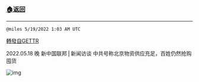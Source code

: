 ###  [:house:返回](README.md)
---


`@miles 5/19/2022 1:03 AM UTC`

[轉發自GETTR](https://gettr.com/post/p1acobsbc7f)

2022.05.18 晚 新中国联邦⎪新闻访谈 中共号称北京物资供应充足，百姓仍然抢购囤货

![img](https://media.gettr.com/group25/origin/2022/05/19/01/6c190815-80cf-4902-8e53-4447b6c42d8e/9548d67018b19975dcafea4c4484666a.png)
